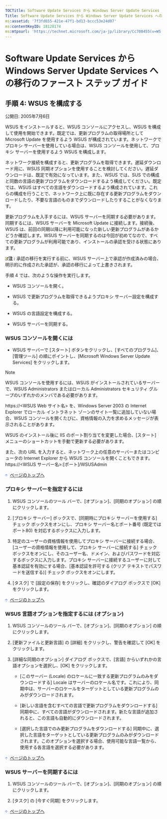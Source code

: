 ```yaml
---
TOCTitle: Software Update Services から Windows Server Update Services への移行のファースト ステップ ガイド
Title: Software Update Services から Windows Server Update Services への移行のファースト ステップ ガイド
ms:assetid: '7f3fd655-421e-47f1-bd13-bccc53e24d07'
ms:contentKeyID: 18128174
ms:mtpsurl: 'https://technet.microsoft.com/ja-jp/library/Cc708455(v=WS.10)'
---
```


Software Update Services から Windows Server Update Services への移行のファースト ステップ ガイド
=================================================================================================

手順 4: WSUS を構成する
-----------------------

公開日: 2005年7月6日

WSUS をインストールすると、WSUS コンソールにアクセスし、WSUS を構成して使用を開始できます。既定では、更新プログラムの取得場所として Microsoft Update を使用するよう WSUS が構成されています。ネットワークでプロキシ サーバーを使用している場合は、WSUS コンソールを使用して、プロキシ サーバーを使用するよう WSUS を構成します。

ネットワーク接続を構成すると、更新プログラムを取得できます。遅延ダウンロード用に、WSUS 同期オプションを使用することを検討してください。遅延ダウンロードは、既定で有効になっています。また、WSUS では、SUS での構成と同数の言語の更新プログラムをダウンロードするよう構成してください。既定では、WSUS はすべての言語をダウンロードするよう構成されています。これらの構成を行うことで、ネットワーク上に既に存在する更新プログラムをダウンロードしたり、不要な言語のものまでダウンロードしたりすることがなくなります。

更新プログラムを入手するには、WSUS サーバーを同期する必要があります。同期するには、WSUS サーバーを Microsoft Update に接続します。接続後、WSUS は、前回の同期以降に利用可能になった新しい更新プログラムがあるかどうか確認します。WSUS サーバーを同期するのは今回が初めてなので、すべての更新プログラムが利用可能であり、インストールの承認を受ける状態にあります。

![](images/Cc708455.note(ja-jp,WS.10).gif)**注 :**
承認の移行を実行する前に、WSUS サーバー上で承認が作成済みの場合、明示的に作成された承認が、承認の移行によって上書きされます。

手順 4 では、次のような操作を実行します。

-   WSUS コンソールを開く。

-   WSUS で更新プログラムを取得できるようプロキシ サーバー設定を構成する。

-   WSUS の言語設定を構成する。

-   WSUS サーバーを同期する。

### WSUS コンソールを開くには

-   WSUS サーバーで \[スタート\] ボタンをクリックし、\[すべてのプログラム\]、\[管理ツール\] の順にポイントし、\[Microsoft Windows Server Update Services\] をクリックします。

> [!NOTE]  
> WSUS コンソールを使用するには、WSUS がインストールされているサーバーで、WSUS Administrators またはローカル Administrators セキュリティ グループのいずれかのメンバである必要があります。

https://&lt;WSUS Web サイト名&gt; を、Windows Server 2003 の Internet Explorer でローカル イントラネット ゾーンのサイト一覧に追加していない場合、WSUS コンソールを開くたびに、資格情報の入力を求めるメッセージが表示されることがあります。

WSUS のインストール後に IIS のポート割り当てを変更した場合、\[スタート\] メニューのショートカットを手動で更新する必要があります。

また、次の URL を入力すると、ネットワーク上の任意のサーバーまたはコンピュータの Internet Explorer から WSUS コンソールを開くこともできます。https://&lt;WSUS サーバー名&gt;:\[ポート\]/WSUSAdmin

![](images/Cc708455.arrow_px_up(ja-jp,WS.10).gif)  [ページのトップへ](#ctl00_rs1_eb1_panel1)

### プロキシ サーバーを指定するには

1.  WSUS コンソールのツール バーで、\[オプション\]、\[同期のオプション\] の順にクリックします。

2.  \[プロキシ サーバー\] ボックスで、\[同期時にプロキシ サーバーを使用する\] チェック ボックスをオンにし、プロキシ サーバー名とポート番号 (既定ではポート80) を対応するボックスに入力します。

3.  特定のユーザーの資格情報を使用してプロキシ サーバーに接続する場合、\[ユーザーの資格情報を使用して、プロキシ サーバーに接続する\] チェック ボックスをオンにし、そのユーザー名、ドメイン、およびパスワードを対応するボックスに入力します。プロキシ サーバーに接続するユーザーに対して基本認証を有効にする場合、\[基本認証を許可する (クリア テキストでパスワードを送信する)\] チェック ボックスをオンにします。

4.  \[タスク\] で \[設定の保存\] をクリックし、確認のダイアログ ボックスで \[OK\] をクリックします。

![](images/Cc708455.arrow_px_up(ja-jp,WS.10).gif)  [ページのトップへ](#ctl00_rs1_eb1_panel1)

### WSUS 言語オプションを指定するには (オプション)

1.  WSUS コンソールのツール バーで、\[オプション\]、\[同期のオプション\] の順にクリックします。

2.  \[更新ファイルと更新言語\] の \[詳細\] をクリックし、警告を確認して \[OK\] をクリックします。

3.  \[詳細な同期のオプション\] ダイアログ ボックスで、\[言語\] からいずれかの言語オプションを選択し、\[OK\] をクリックします。

    -   \[このサーバー (Locale) のロケールに一致する更新プログラムのみをダウンロードする\] Locale はサーバーのロケール名です。これにより、同期中は、サーバーのロケールをターゲットとしている更新プログラムのみがダウンロードされます。

    -   \[新しい言語を含むすべての言語で更新プログラムをダウンロードする\] 同期中に、すべての言語がダウンロードされます。新たな言語が追加されると、この言語も自動的にダウンロードされます。

    -   \[選択した言語でのみ更新プログラムをダウンロードする\] 同期中に、選択した言語をターゲットとしている更新プログラムのみがダウンロードされます。このオプションを選択する場合、使用可能な言語一覧から、使用する各言語を選択する必要があります。

![](images/Cc708455.arrow_px_up(ja-jp,WS.10).gif)  [ページのトップへ](#ctl00_rs1_eb1_panel1)

### WSUS サーバーを同期するには

1.  WSUS コンソールのツール バーで、\[オプション\]、\[同期のオプション\] の順にクリックします。

2.  \[タスク\] の \[今すぐ同期\] をクリックします。

![](images/Cc708455.arrow_px_up(ja-jp,WS.10).gif)  [ページのトップへ](#ctl00_rs1_eb1_panel1)

